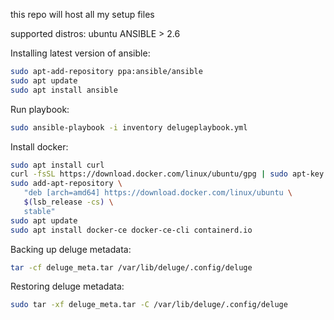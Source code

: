 this repo will host all my setup files

supported distros: ubuntu
ANSIBLE > 2.6

Installing latest version of ansible:
```bash
sudo apt-add-repository ppa:ansible/ansible
sudo apt update
sudo apt install ansible
```

Run playbook:
```bash
sudo ansible-playbook -i inventory delugeplaybook.yml
```

Install docker:
```bash
sudo apt install curl
curl -fsSL https://download.docker.com/linux/ubuntu/gpg | sudo apt-key add -
sudo add-apt-repository \
   "deb [arch=amd64] https://download.docker.com/linux/ubuntu \
   $(lsb_release -cs) \
   stable"
sudo apt update
sudo apt install docker-ce docker-ce-cli containerd.io
```

Backing up deluge metadata:
```bash
tar -cf deluge_meta.tar /var/lib/deluge/.config/deluge
```

Restoring deluge metadata:
```bash
sudo tar -xf deluge_meta.tar -C /var/lib/deluge/.config/deluge
```


